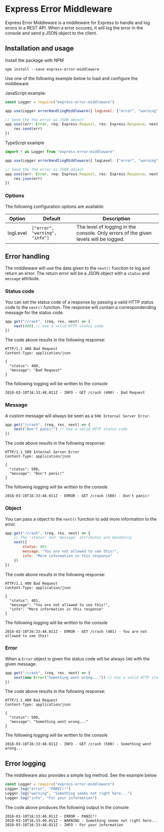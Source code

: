 # Express Error Middleware
Express Error Middleware is a middleware for Express to handle and log errors in a REST API. When a error occures, it will log the error in the console and send a JSON object to the client.

## Installation and usage
Install the package with NPM
```
npm install --save express-error-middleware
```

Use one of the following example below to load and configure the middleware

JavaScript example:
```js
const Logger = require("express-error-middleware")

app.use(Logger.errorHandlingMiddleware({ logLevel: ["error", "warning", "info"] }))

// Send the the error as JSON object
app.use((err: Error, req: Express.Request, res: Express.Response, next: Express.NextFunction) => {
    res.send(err)
})
```

TypeScrpt example
```ts
import * as Logger from "express-error-middleware"

app.use(Logger.errorHandlingMiddleware({ logLevel: ["error", "warning", "info"] }))

// Send the the error as JSON object
app.use((err: Error, req: Express.Request, res: Express.Response, next: Express.NextFunction) => {
    res.json(err)
})
```

### Options
The following configuration options are available:

| Option   | Default                        | Description                                                                          |
| -------- | ------------------------------ | ------------------------------------------------------------------------------------ |
| logLevel | `["error", "warning", "info"]` | The level of logging in the console. Only errors of the given levels will be logged. |

## Error handling
The middleware will use the data given to the `next()` function to log and return an error. The return error will be a JSON object with a `status` and `message` attribute.

### Status code
You can set the status code of a response by passing a valid HTTP status code to the `next()` function. The response will contain a correspondending message for the status code.

```js
app.get("/crash", (req, res, next) => {
    next(400) // Use a valid HTTP status code
})
```

The code above results in the following response:
```
HTTP/1.1 400 Bad Request
Content-Type: application/json

{
  "status": 400,
  "message": "Bad Request"
}
```
The following logging will be written to the console
```
2018-03-10T16:33:48.011Z - INFO - GET /crash (400) - Bad Request
```

### Message
A custom message will always be seen as a `500 Internal Server Error`.

```js
app.get("/crash", (req, res, next) => {
    next("Don't panic!") // Use a valid HTTP status code
})
```

The code above results in the following response:
```
HTTP/1.1 500 Internal Server Error
Content-Type: application/json

{
  "status": 500,
  "message": "Don't panic!"
}
```
The following logging will be written to the console
```
2018-03-10T16:33:48.011Z - ERROR - GET /crash (500) - Don't panic!
```

### Object
You can pass a object to the `next()` function to add more information to the error.
```js
app.get("/crash", (req, res, next) => {
    // The 'status' and 'message' attributes are mendatory
    next({
        status: 401
        message: "You are not allowed to see this!",
        info: "More information in this response"
    })
})
```

The code above results in the following response:
```
HTTP/1.1 400 Bad Request
Content-Type: application/json

{
  "status": 401,
  "message": "You are not allowed to see this!",
  "info": "More information in this response"
}
```
The following logging will be written to the console
```
2018-03-10T16:33:48.011Z - ERROR - GET /crash (401) - You are not allowed to see this!
```

### Error
When a `Error` object is given the status code will be always `500` with the given message.

```js
app.get("/crash", (req, res, next) => {
    next(new Error("Something went wrong...")) // Use a valid HTTP status code
})
```

The code above results in the following response:
```
HTTP/1.1 400 Bad Request
Content-Type: application/json

{
  "status": 500,
  "message": "Something went wrong..."
}
```
The following logging will be written to the console
```
2018-03-10T16:33:48.011Z - INFO - GET /crash (500) - Something went wrong...
```

## Error logging
The middleware also provides a simple log method. See the example below
```js
const Logger = require("express-error-middleware")
Logger.log("error", "PANIC!!")
Logger.log("warning", "Something seems not right here...")
Logger.log("info", "For your information")
```

The code above produces the following output in the console
```
2018-03-10T16:33:48.011Z - ERROR - PANIC!!
2018-03-10T16:33:48.011Z - WARNING - Something seems not right here...
2018-03-10T16:33:48.011Z - INFO - For your information
```